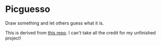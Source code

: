 # Picguesso

Draw something and let others guess what it is.

This is derived from [this repo](https://github.com/helenphan0/pictionary). I can't take all the credit for my unfinished project!

